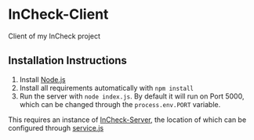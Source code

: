 InCheck-Client
===============

Client of my InCheck project

Installation Instructions
-------------------------

1) Install [Node.js](https://nodejs.org/en/)
2) Install all requirements automatically with `npm install`
3) Run the server with `node index.js`. By default it will run on Port 5000, which can be changed through the `process.env.PORT` variable.

This requires an instance of [InCheck-Server](https://github.com/ToTheFarWest/InCheck-Server), the location of which can be configured through [service.js](./service.js)